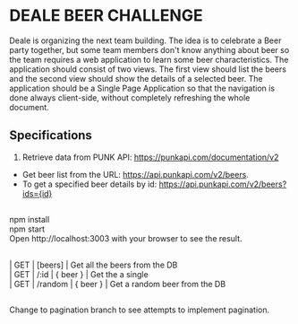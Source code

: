# DEALE BEER CHALLENGE

Deale is organizing the next team building. The idea is to celebrate a Beer party together, but some team members don't know anything about beer so the team requires a web application to learn some beer characteristics.
The application should consist of two views. The first view should list the beers and the second view should show the details of a selected beer.
The application should be a Single Page Application so that the navigation is done always client-side, without completely refreshing the whole document.

## Specifications
1. Retrieve data from PUNK API: https://punkapi.com/documentation/v2
- Get beer list from the URL: https://api.punkapi.com/v2/beers.
- To get a specified beer details by id:
https://api.punkapi.com/v2/beers?ids={id}

## 
 npm install
 <br/>
 npm start
<br/>
Open http://localhost:3003 with your browser to see the result.

##
| GET | [beers] | Get all the beers from the DB 
<br/>
| GET | /:id    | { beer } | Get the a single 
<br/>
| GET | /random | { beer } | Get a random beer from the DB   

##
Change to pagination branch to see attempts to implement pagination.
 


